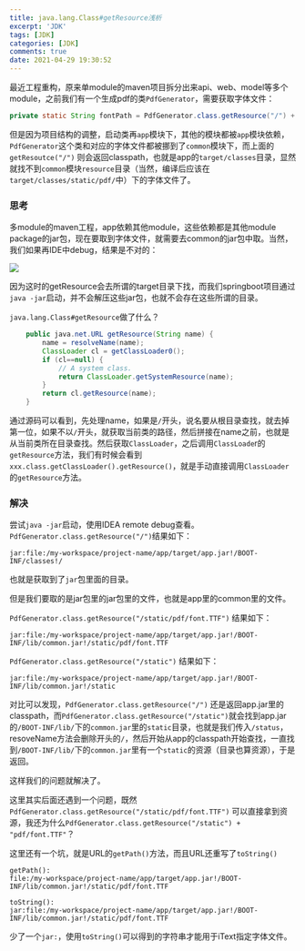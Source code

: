 ```yaml
---
title: java.lang.Class#getResource浅析
excerpt: 'JDK'
tags: [JDK]
categories: [JDK]
comments: true
date: 2021-04-29 19:30:52
---
```


最近工程重构，原来单module的maven项目拆分出来api、web、model等多个module，之前我们有一个生成pdf的类`PdfGenerator`，需要获取字体文件：

```java
private static String fontPath = PdfGenerator.class.getResource("/") + "static/pdf/XXXXX.TTF";
```

但是因为项目结构的调整，启动类再`app`模块下，其他的模块都被`app`模块依赖，`PdfGenerator`这个类和对应的字体文件都被挪到了`common`模块下，而上面的`getResoutce("/")` 则会返回classpath，也就是app的`target/classes`目录，显然就找不到`common`模块`resource`目录（当然，编译后应该在`target/classes/static/pdf/`中）下的字体文件了。

### 思考

多module的maven工程，app依赖其他module，这些依赖都是其他module package的jar包，现在要取到字体文件，就需要去common的jar包中取。当然，我们如果再IDE中debug，结果是不对的：

<img src="IDE.png"/>

因为这时的getResource会去所谓的target目录下找，而我们springboot项目通过`java -jar`启动，并不会解压这些jar包，也就不会存在这些所谓的目录。

`java.lang.Class#getResource`做了什么？

```java
    public java.net.URL getResource(String name) {
        name = resolveName(name);
        ClassLoader cl = getClassLoader0();
        if (cl==null) {
            // A system class.
            return ClassLoader.getSystemResource(name);
        }
        return cl.getResource(name);
    }
```

通过源码可以看到，先处理name，如果是`/`开头，说名要从根目录查找，就去掉第一位，如果不以`/`开头，就获取当前类的路径，然后拼接在name之前，也就是从当前类所在目录查找。然后获取`ClassLoader`，之后调用`ClassLoade`r的`getResource`方法，我们有时候会看到`xxx.class.getClassLoader().getResource()`，就是手动直接调用`ClassLoader`的`getResource`方法。

### 解决

尝试`java -jar`启动，使用IDEA remote debug查看。`PdfGenerator.class.getResource("/")`结果如下：

```
jar:file:/my-workspace/project-name/app/target/app.jar!/BOOT-INF/classes!/
```

也就是获取到了`jar`包里面的目录。

但是我们要取的是jar包里的jar包里的文件，也就是app里的common里的文件。

`PdfGenerator.class.getResource("/static/pdf/font.TTF")` 结果如下：

```
jar:file:/my-workspace/project-name/app/target/app.jar!/BOOT-INF/lib/common.jar!/static/pdf/font.TTF
```

`PdfGenerator.class.getResource("/static")` 结果如下：

```
jar:file:/my-workspace/project-name/app/target/app.jar!/BOOT-INF/lib/common.jar!/static
```

对比可以发现，`PdfGenerator.class.getResource("/")` 还是返回app.jar里的classpath，而`PdfGenerator.class.getResource("/static")`就会找到app.jar的`/BOOT-INF/lib/`下的`common.jar`里的`static`目录，也就是我们传入`/status`，resoveName方法会删除开头的`/`，然后开始从app的classpath开始查找，一直找到`/BOOT-INF/lib/`下的`common.jar`里有一个`static`的资源（目录也算资源），于是返回。

这样我们的问题就解决了。

这里其实后面还遇到一个问题，既然`PdfGenerator.class.getResource("/static/pdf/font.TTF")` 可以直接拿到资源，我还为什么`PdfGenerator.class.getResource("/static") + "pdf/font.TTF"`？

这里还有一个坑，就是URL的`getPath()`方法，而且URL还重写了`toString()`

```
getPath():
file:/my-workspace/project-name/app/target/app.jar!/BOOT-INF/lib/common.jar!/static/pdf/font.TTF

toString():
jar:file:/my-workspace/project-name/app/target/app.jar!/BOOT-INF/lib/common.jar!/static/pdf/font.TTF
```

少了一个`jar:`，使用`toString()`可以得到的字符串才能用于iText指定字体文件。